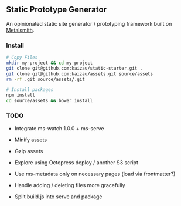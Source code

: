 ## Static Prototype Generator

An opinionated static site generator / prototyping framework built on [Metalsmith](http://www.metalsmith.io/).

### Install

```sh
# Copy Files
mkdir my-project && cd my-project
git clone git@github.com:kaizau/static-starter.git .
git clone git@github.com:kaizau/assets.git source/assets
rm -rf .git source/assets/.git

# Install packages
npm install
cd source/assets && bower install
```

### TODO

* Integrate ms-watch 1.0.0 + ms-serve
* Minify assets
* Gzip assets
* Explore using Octopress deploy / another S3 script

* Use ms-metadata only on necessary pages (load via frontmatter?)
* Handle adding / deleting files more gracefully
* Split build.js into serve and package
